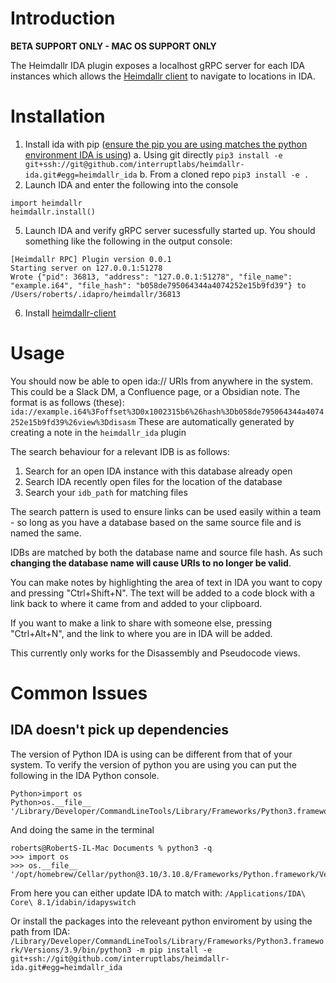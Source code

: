 # Introduction 

**BETA SUPPORT ONLY - MAC OS SUPPORT ONLY**

The Heimdallr IDA plugin exposes a localhost gRPC server for each IDA instances which allows the [Heimdallr client](https://github.com/interruptlabs/heimdallr-client) to navigate to locations in IDA.

# Installation


1. Install ida with pip ([ensure the pip you are using matches the python environment IDA is using](#IDA-doesnt-pick-up-dependencies))
    a. Using git directly `pip3 install -e git+ssh://git@github.com/interruptlabs/heimdallr-ida.git#egg=heimdallr_ida`
    b. From a cloned repo `pip3 install -e .`
2. Launch IDA and enter the following into the console
```
import heimdallr
heimdallr.install()
```
5. Launch IDA and verify gRPC server sucessfully started up. You should something like the following in the output console:
```
[Heimdallr RPC] Plugin version 0.0.1
Starting server on 127.0.0.1:51278
Wrote {"pid": 36813, "address": "127.0.0.1:51278", "file_name": "example.i64", "file_hash": "b058de795064344a4074252e15b9fd39"} to /Users/roberts/.idapro/heimdallr/36813
```
6. Install [heimdallr-client](https://github.com/interruptlabs/heimdallr-client)

# Usage

You should now be able to open ida:// URIs from anywhere in the system. This could be a Slack DM, a Confluence page, or a Obsidian note. The format is as follows (these):
`ida://example.i64%3Foffset%3D0x1002315b6%26hash%3Db058de795064344a4074252e15b9fd39%26view%3Ddisasm`
These are automatically generated by creating a note in the `heimdallr_ida` plugin

The search behaviour for a relevant IDB is as follows:
1. Search for an open IDA instance with this database already open
2. Search IDA recently open files for the location of the database
3. Search your `idb_path` for matching files

The search pattern is used to ensure links can be used easily within a team - so long as you have a database based on the same source file and is named the same.

IDBs are matched by both the database name and source file hash. As such **changing the database name will cause URIs to no longer be valid**. 

You can make notes by highlighting the area of text in IDA you want to copy and pressing "Ctrl+Shift+N". The text will be added to a code block with a link back to where it came from and added to your clipboard.

If you want to make a link to share with someone else, pressing "Ctrl+Alt+N", and the link to where you are in IDA will be added.

This currently only works for the Disassembly and Pseudocode views.

# Common Issues

## IDA doesn't pick up dependencies

The version of Python IDA is using can be different from that of your system. To verify the version of python you are using you can put the following in the IDA Python console.
```
Python>import os
Python>os.__file__
'/Library/Developer/CommandLineTools/Library/Frameworks/Python3.framework/Versions/3.9/lib/python3.9/os.py'
```
And doing the same in the terminal
```
roberts@RobertS-IL-Mac Documents % python3 -q
>>> import os
>>> os.__file__
'/opt/homebrew/Cellar/python@3.10/3.10.8/Frameworks/Python.framework/Versions/3.10/lib/python3.10/os.py'
```

From here you can either update IDA to match with:
`/Applications/IDA\ Core\ 8.1/idabin/idapyswitch`

Or install the packages into the releveant python enviroment by using the path from IDA:
`/Library/Developer/CommandLineTools/Library/Frameworks/Python3.framework/Versions/3.9/bin/python3 -m pip install -e  git+ssh://git@github.com/interruptlabs/heimdallr-ida.git#egg=heimdallr_ida`
